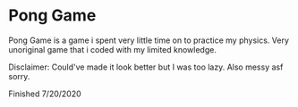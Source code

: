 # Pong Game
Pong Game is a game i spent very little time on to practice my physics. Very unoriginal game that i coded with my limited knowledge.

Disclaimer: Could've made it look better but I was too lazy. Also messy asf sorry.

Finished 7/20/2020
